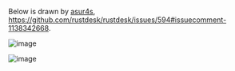 Below is drawn by [asur4s](https://github.com/asur4s), https://github.com/rustdesk/rustdesk/issues/594#issuecomment-1138342668.

![image](https://user-images.githubusercontent.com/71636191/170462028-9b481abb-40bd-49df-8c05-8019325761ee.png)

![image](https://user-images.githubusercontent.com/71636191/170462043-c4aefda1-3fb6-43e8-a54b-d3dec1590930.png)
